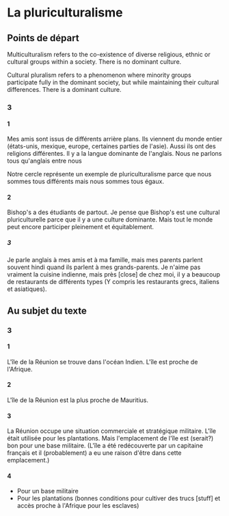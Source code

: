 # La pluriculturalisme

## Points de départ

Multiculturalism refers to the co-existence of diverse religious, ethnic or cultural groups within a society.
There is no dominant culture.

Cultural pluralism refers to a phenomenon where minority groups participate fully in the dominant society, but while maintaining their cultural differences.
There is a dominant culture.

### 3

#### 1

Mes amis sont issus de différents arrière plans.
Ils viennent du monde entier (états-unis, mexique, europe, certaines parties de l'asie).
Aussi ils ont des religions différentes.
Il y a la langue dominante de l'anglais. Nous ne parlons tous qu'anglais entre nous

Notre cercle représente un exemple de pluriculturalisme parce que nous sommes tous différents mais nous sommes tous égaux.

#### 2

Bishop's a des étudiants de partout.
Je pense que Bishop's est une cultural pluriculturelle parce que il y a une culture dominante.
Mais tout le monde peut encore participer pleinement et équitablement.

##### 3

Je parle anglais à mes amis et à ma famille, mais mes parents parlent souvent hindi quand ils parlent à mes grands-parents.
Je n'aime pas vraiment la cuisine indienne, mais près [close] de chez moi, il y a beaucoup de restaurants de différents types
(Y compris les restaurants grecs, italiens et asiatiques).

## Au subjet du texte

### 3

#### 1

L'île de la Réunion se trouve dans l'océan Indien.
L'île est proche de l'Afrique.

#### 2

L'île de la Réunion est la plus proche de Mauritius.

#### 3

La Réunion occupe une situation commerciale et stratégique militaire.
L'île était utilisée pour les plantations.
Mais l'emplacement de l'île est (serait?) bon pour une base militaire.
(L'île a été redécouverte par un capitaine français et il (probablement) a eu une raison d'être dans cette emplacement.)

#### 4

- Pour un base militaire
- Pour les plantations (bonnes conditions pour cultiver des trucs [stuff] et accès proche à l'Afrique pour les esclaves)
